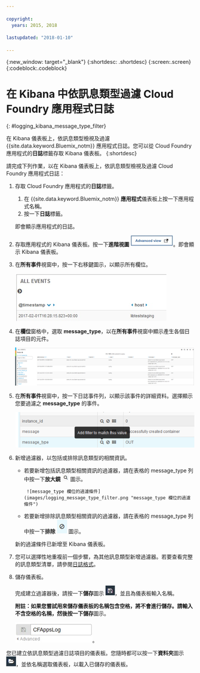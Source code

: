 ```yaml
---

copyright:
  years: 2015, 2018

lastupdated: "2018-01-10"

---
```


{:new_window: target="_blank"}
{:shortdesc: .shortdesc}
{:screen:.screen}
{:codeblock:.codeblock}


# 在 Kibana 中依訊息類型過濾 Cloud Foundry 應用程式日誌
{: #logging_kibana_message_type_filter}

在 Kibana 儀表板上，依訊息類型檢視及過濾 {{site.data.keyword.Bluemix_notm}} 應用程式日誌。您可以從 Cloud Foundry 應用程式的**日誌**標籤存取 Kibana 儀表板。
{:shortdesc}

請完成下列作業，以在 Kibana 儀表板上，依訊息類型檢視及過濾 Cloud Foundry 應用程式日誌：

1. 存取 Cloud Foundry 應用程式的**日誌**標籤。 

    1. 在 {{site.data.keyword.Bluemix_notm}} **應用程式**儀表板上按一下應用程式名稱。
    2. 按一下**日誌**標籤。 
    
    即會顯示應用程式的日誌。

2. 存取應用程式的 Kibana 儀表板。按一下**進階視圖** ![「進階視圖」鏈結](images/logging_advanced_view.jpg "「進階視圖」鏈結")。即會顯示 Kibana 儀表板。

3. 在**所有事件**視窗中，按一下右移鍵圖示，以顯示所有欄位。 

    ![「所有事件」視窗，其中含有右移鍵圖示](images/logging_all_events_no_fields.jpg "「所有事件」視窗，其中含有右移鍵圖示")

4. 在**欄位**窗格中，選取 **message_type**，以在**所有事件**視窗中顯示產生各個日誌項目的元件。

    ![「所有事件」視窗，其中已選取 message_type 欄位](images/logging_message_type.png "「所有事件」視窗，其中已選取 message_type 欄位")

5. 在**所有事件**視窗中，按一下日誌事件列，以顯示該事件的詳細資料。選擇顯示您要過濾之 **message_type** 的事件。

    ![「所有事件」視窗，其中顯示所選取日誌事件的詳細資料](images/logging_message_type_add_filter.png "「所有事件」視窗，其中顯示所選取日誌事件的詳細資料")

6. 新增過濾器，以包括或排除訊息類型的相關資訊。 

    * 若要新增包括訊息類型相關資訊的過濾器，請在表格的 message_type 列中按一下**放大鏡** ![「放大鏡」圖示](images/logging_magnifying_glass.jpg "「放大鏡」圖示") 圖示。 
    
           ![message_type 欄位的過濾條件](images/logging_message_type_filter.png "message_type 欄位的過濾條件")
    
    * 若要新增排除訊息類型相關資訊的過濾器，請在表格的 message_type 列中按一下**排除** ![「排除」圖示](images/logging_exclusion_icon.png "「排除」圖示") 圖示。 
    
    新的過濾條件已新增至 Kibana 儀表板。

7. 您可以選擇性地重複前一個步驟，為其他訊息類型新增過濾器。若要查看完整的訊息類型清單，請參閱[日誌格式](../logging_view_kibana3.html#kibana_log_format_cf)。

9. 儲存儀表板。    
        
    完成建立過濾器後，請按一下**儲存**圖示 ![「儲存」圖示](images/logging_save.jpg "「儲存」圖示")，並且為儀表板輸入名稱。 
      
    **附註：**如果您嘗試用來儲存儀表板的名稱包含空格，將不會進行儲存。請輸入不含空格的名稱，然後按一下**儲存**圖示。
    
    ![儲存儀表板名稱](images/logging_save_dashboard.jpg "儲存儀表板名稱")。

您已建立依訊息類型過濾日誌項目的儀表板。您隨時都可以按一下**資料夾**圖示 ![「資料夾」圖示](images/logging_folder.jpg "「資料夾」圖示")，並依名稱選取儀表板，以載入已儲存的儀表板。
